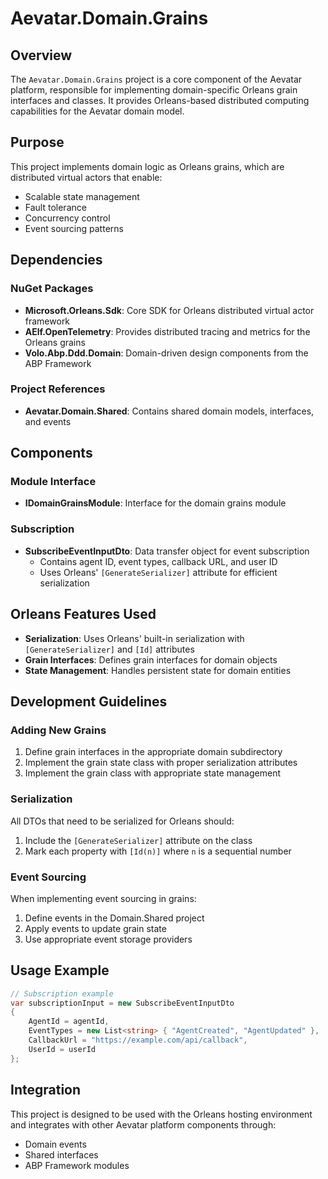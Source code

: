 # Aevatar.Domain.Grains

## Overview

The `Aevatar.Domain.Grains` project is a core component of the Aevatar platform, responsible for implementing domain-specific Orleans grain interfaces and classes. It provides Orleans-based distributed computing capabilities for the Aevatar domain model.

## Purpose

This project implements domain logic as Orleans grains, which are distributed virtual actors that enable:
- Scalable state management
- Fault tolerance
- Concurrency control
- Event sourcing patterns

## Dependencies

### NuGet Packages
- **Microsoft.Orleans.Sdk**: Core SDK for Orleans distributed virtual actor framework
- **AElf.OpenTelemetry**: Provides distributed tracing and metrics for the Orleans grains
- **Volo.Abp.Ddd.Domain**: Domain-driven design components from the ABP Framework

### Project References
- **Aevatar.Domain.Shared**: Contains shared domain models, interfaces, and events

## Components

### Module Interface
- **IDomainGrainsModule**: Interface for the domain grains module

### Subscription
- **SubscribeEventInputDto**: Data transfer object for event subscription
  - Contains agent ID, event types, callback URL, and user ID
  - Uses Orleans' `[GenerateSerializer]` attribute for efficient serialization

## Orleans Features Used

- **Serialization**: Uses Orleans' built-in serialization with `[GenerateSerializer]` and `[Id]` attributes
- **Grain Interfaces**: Defines grain interfaces for domain objects
- **State Management**: Handles persistent state for domain entities

## Development Guidelines

### Adding New Grains

1. Define grain interfaces in the appropriate domain subdirectory
2. Implement the grain state class with proper serialization attributes
3. Implement the grain class with appropriate state management

### Serialization

All DTOs that need to be serialized for Orleans should:
1. Include the `[GenerateSerializer]` attribute on the class
2. Mark each property with `[Id(n)]` where `n` is a sequential number

### Event Sourcing

When implementing event sourcing in grains:
1. Define events in the Domain.Shared project
2. Apply events to update grain state
3. Use appropriate event storage providers

## Usage Example

```csharp
// Subscription example
var subscriptionInput = new SubscribeEventInputDto
{
    AgentId = agentId,
    EventTypes = new List<string> { "AgentCreated", "AgentUpdated" },
    CallbackUrl = "https://example.com/api/callback",
    UserId = userId
};
```

## Integration

This project is designed to be used with the Orleans hosting environment and integrates with other Aevatar platform components through:
- Domain events
- Shared interfaces
- ABP Framework modules 